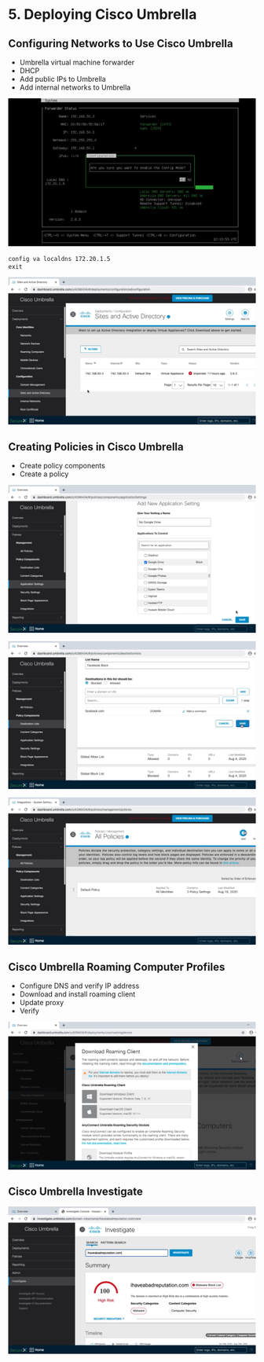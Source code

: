# 5. Deploying Cisco Umbrella

## Configuring Networks to Use Cisco Umbrella

* Umbrella virtual machine forwarder
* DHCP
* Add public IPs to Umbrella
* Add internal networks to Umbrella

![](static/deploying-cisco-umbrella-1.png)

```text
config va localdns 172.20.1.5
exit
```

![](static/deploying-cisco-umbrella-2.png)

## Creating Policies in Cisco Umbrella

* Create policy components
* Create a policy

![](static/deploying-cisco-umbrella-3.png)

![](static/deploying-cisco-umbrella-4.png)

![](static/deploying-cisco-umbrella-5.png)

## Cisco Umbrella Roaming Computer Profiles

* Configure DNS and verify IP address
* Download and install roaming client
* Update proxy
* Verify

![](static/deploying-cisco-umbrella-6.png)

## Cisco Umbrella Investigate

![](static/deploying-cisco-umbrella-7.png)
